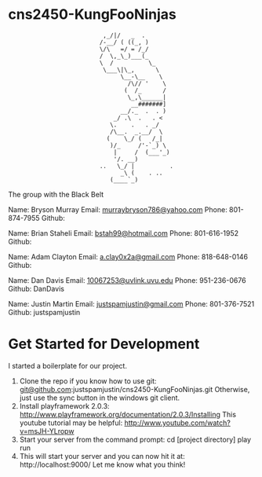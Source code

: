 cns2450-KungFooNinjas
=====================



                               ,_/|/   _  .
                              /-__/ ( ((_, )
                              \/\   =/ = /_/
                              /  \,_\_)___(_
                              \  /          \_
                               \___\|\_,      \
                                    \__-\__    \
                                      /\// '    \
                                     (  /_      /
                                      \_,\______|
                                       __#######]
                                    __/._  .  . )
                                  _/ .\  .   . <
                                 \.    .   . _/
                                 /\__.  _.__/  \
                                (    \_/ (   /_|
                                 )/_     /'-`_) \
                                  |     /  (___'_)
                                  '/. __)
                              ..   \_/ |          .
                                    _\ (    . ..
                                 (____`_)

The group with the Black Belt

Name: Bryson Murray
Email: murraybryson786@yahoo.com
Phone: 801-874-7955
Github:

Name: Brian Staheli
Email: bstah99@hotmail.com
Phone: 801-616-1952
Github:

Name: Adam Clayton
Email: a.clay0x2a@gmail.com
Phone: 818-648-0146
Github:

Name: Dan Davis
Email: 10067253@uvlink.uvu.edu
Phone: 951-236-0676
Github: DanDavis

Name: Justin Martin
Email: justspamjustin@gmail.com
Phone: 801-376-7521
Github: justspamjustin

Get Started for Development
=============
I started a boilerplate for our project.  
1. Clone the repo if you know how to use git: git@github.com:justspamjustin/cns2450-KungFooNinjas.git
Otherwise, just use the sync button in the windows git client.
2. Install playframework 2.0.3: http://www.playframework.org/documentation/2.0.3/Installing
This youtube tutorial may be helpful: http://www.youtube.com/watch?v=msJH-YLropw
3. Start your server from the command prompt:
cd [project directory]
play run
4.  This will start your server and you can now hit it at: http://localhost:9000/
Let me know what you think!